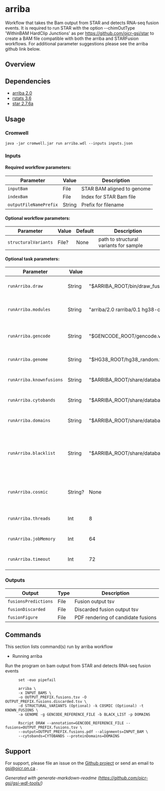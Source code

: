 # arriba

Workflow that takes the Bam output from STAR and detects RNA-seq fusion events. It is required to run STAR with the option --chimOutType 'WithinBAM HardClip Junctions' as per https://github.com/oicr-gsi/star to create a BAM file compatible with both the arriba and STARFusion workflows. For additional parameter suggestions please see the arriba github link below.

## Overview

## Dependencies

* [arriba 2.0](https://github.com/suhrig/arriba)
* [rstats 3.6](https://www.r-project.org/)
* [star 2.7.6a](https://github.com/alexdobin/STAR)


## Usage

### Cromwell
```
java -jar cromwell.jar run arriba.wdl --inputs inputs.json
```

### Inputs

#### Required workflow parameters:
Parameter|Value|Description
---|---|---
`inputBam`|File|STAR BAM aligned to genome
`indexBam`|File|Index for STAR Bam file
`outputFileNamePrefix`|String|Prefix for filename


#### Optional workflow parameters:
Parameter|Value|Default|Description
---|---|---|---
`structuralVariants`|File?|None|path to structural variants for sample


#### Optional task parameters:
Parameter|Value|Default|Description
---|---|---|---
`runArriba.draw`|String|"$ARRIBA_ROOT/bin/draw_fusions.R"|path to arriba draw command
`runArriba.modules`|String|"arriba/2.0 rarriba/0.1 hg38-cosmic-fusion/v91 hg38-star-index100/2.7.6a"|Names and versions of modules to load
`runArriba.gencode`|String|"$GENCODE_ROOT/gencode.v31.annotation.gtf"|Path to gencode annotation file
`runArriba.genome`|String|"$HG38_ROOT/hg38_random.fa"|Path to loaded genome
`runArriba.knownfusions`|String|"$ARRIBA_ROOT/share/database/known_fusions_hg38_GRCh38_v2.0.0.tsv.gz"|database of known fusions
`runArriba.cytobands`|String|"$ARRIBA_ROOT/share/database/cytobands_hg38_GRCh38_v2.0.0.tsv"|cytobands for figure annotation
`runArriba.domains`|String|"$ARRIBA_ROOT/share/database/protein_domains_hg38_GRCh38_v2.0.0.gff3"|protein domains for annotation
`runArriba.blacklist`|String|"$ARRIBA_ROOT/share/database/blacklist_hg38_GRCh38_v2.0.0.tsv.gz"|List of fusions which are seen in normal tissue or artefacts
`runArriba.cosmic`|String?|None|known fusions from cosmic, optional
`runArriba.threads`|Int|8|Requested CPU threads
`runArriba.jobMemory`|Int|64|Memory allocated for this job
`runArriba.timeout`|Int|72|Hours before task timeout


### Outputs

Output | Type | Description
---|---|---
`fusionsPredictions`|File|Fusion output tsv
`fusionDiscarded`|File|Discarded fusion output tsv
`fusionFigure`|File|PDF rendering of candidate fusions


## Commands

This section lists command(s) run by arriba workflow

* Running arriba

Run the program on bam output from STAR and detects RNA-seq fusion events

```
      set -euo pipefail

      arriba \
      -x INPUT_BAMS \
      -o OUTPUT_PREFIX.fusions.tsv -O OUTPUT_PREFIX.fusions.discarded.tsv \
      -d STRUCTURAL_VARIANTS (Optional) -k COSMIC (Optional) -t KNOWN_FUSIONS \
      -a GENOME -g GENCODE_REFERENCE_FILE -b BLACK_LIST -p DOMAINS

      Rscript DRAW --annotation=GENCODE_REFERENCE_FILE --fusions=OUTPUT_PREFIX.fusions.tsv \
      --output=OUTPUT_PREFIX.fusions.pdf --alignments=INPUT_BAM \
      --cytobands=CYTOBANDS --proteinDomains=DOMAINS

```

## Support

For support, please file an issue on the [Github project](https://github.com/oicr-gsi) or send an email to gsi@oicr.on.ca .

_Generated with generate-markdown-readme (https://github.com/oicr-gsi/gsi-wdl-tools/)_
